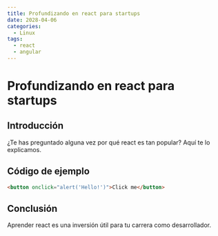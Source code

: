 ```yaml
---
title: Profundizando en react para startups
date: 2028-04-06
categories:
  - Linux
tags:
  - react
  - angular
---
```


# Profundizando en react para startups

## Introducción

¿Te has preguntado alguna vez por qué react es tan popular? Aquí te lo explicamos.

## Código de ejemplo

```html
<button onclick="alert('Hello!')">Click me</button>
```

## Conclusión

Aprender react es una inversión útil para tu carrera como desarrollador.